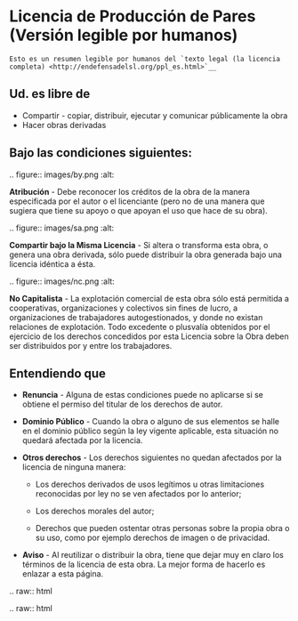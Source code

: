 Licencia de Producción de Pares (Versión legible por humanos)
=============================================================

    Esto es un resumen legible por humanos del `texto legal (la licencia
    completa) <http://endefensadelsl.org/ppl_es.html>`__

Ud. es libre de
---------------

-  Compartir - copiar, distribuir, ejecutar y comunicar públicamente la
   obra
-  Hacer obras derivadas

Bajo las condiciones siguientes:
--------------------------------

.. figure:: images/by.png
   :alt: 

**Atribución** - Debe reconocer los créditos de la obra de la manera
especificada por el autor o el licenciante (pero no de una manera que
sugiera que tiene su apoyo o que apoyan el uso que hace de su obra).

.. figure:: images/sa.png
   :alt: 

**Compartir bajo la Misma Licencia** - Si altera o transforma esta obra,
o genera una obra derivada, sólo puede distribuir la obra generada bajo
una licencia idéntica a ésta.

.. figure:: images/nc.png
   :alt: 

**No Capitalista** - La explotación comercial de esta obra sólo está
permitida a cooperativas, organizaciones y colectivos sin fines de
lucro, a organizaciones de trabajadores autogestionados, y donde no
existan relaciones de explotación. Todo excedente o plusvalía obtenidos
por el ejercicio de los derechos concedidos por esta Licencia sobre la
Obra deben ser distribuidos por y entre los trabajadores.

Entendiendo que
---------------

-  **Renuncia** - Alguna de estas condiciones puede no aplicarse si se
   obtiene el permiso del titular de los derechos de autor.

-  **Dominio Público** - Cuando la obra o alguno de sus elementos se
   halle en el dominio público según la ley vigente aplicable, esta
   situación no quedará afectada por la licencia.

-  **Otros derechos** - Los derechos siguientes no quedan afectados por
   la licencia de ninguna manera:

   -  Los derechos derivados de usos legítimos u otras limitaciones
      reconocidas por ley no se ven afectados por lo anterior;

   -  Los derechos morales del autor;

   -  Derechos que pueden ostentar otras personas sobre la propia obra o
      su uso, como por ejemplo derechos de imagen o de privacidad.

-  **Aviso** - Al reutilizar o distribuir la obra, tiene que dejar muy
   en claro los términos de la licencia de esta obra. La mejor forma de
   hacerlo es enlazar a esta página.

.. raw:: html

   <div class="references">

.. raw:: html

   </div>

